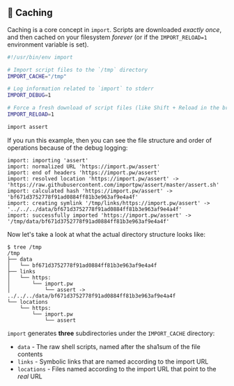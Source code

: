 ## 💸 Caching

Caching is a core concept in `import`. Scripts are downloaded _exactly once_, and
then cached on your filesystem _forever_ (or if the `IMPORT_RELOAD=1` environment
variable is set).

```bash
#!/usr/bin/env import

# Import script files to the `/tmp` directory
IMPORT_CACHE="/tmp"

# Log information related to `import` to stderr
IMPORT_DEBUG=1

# Force a fresh download of script files (like Shift + Reload in the browser)
IMPORT_RELOAD=1

import assert
```

If you run this example, then you can see the file structure and order of
operations because of the debug logging:

```
import: importing 'assert'
import: normalized URL 'https://import.pw/assert'
import: end of headers 'https://import.pw/assert'
import: resolved location 'https://import.pw/assert' -> 'https://raw.githubusercontent.com/importpw/assert/master/assert.sh'
import: calculated hash 'https://import.pw/assert' -> 'bf671d3752778f91ad0884ff81b3e963af9e4a4f'
import: creating symlink '/tmp/links/https://import.pw/assert' -> '../../../data/bf671d3752778f91ad0884ff81b3e963af9e4a4f'
import: successfully imported 'https://import.pw/assert' -> '/tmp/data/bf671d3752778f91ad0884ff81b3e963af9e4a4f'
```

Now let's take a look at what the actual directory structure looks like:

```
$ tree /tmp
/tmp
├── data
│   └── bf671d3752778f91ad0884ff81b3e963af9e4a4f
├── links
│   └── https:
│       └── import.pw
│           └── assert -> ../../../data/bf671d3752778f91ad0884ff81b3e963af9e4a4f
└── locations
    └── https:
        └── import.pw
            └── assert
```

`import` generates **three** subdirectories under the `IMPORT_CACHE` directory:

 * `data` - The raw shell scripts, named after the sha1sum of the file contents
 * `links` - Symbolic links that are named according to the import URL
 * `locations` - Files named according to the import URL that point to the _real_ URL
